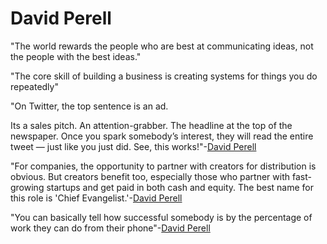 # David Perell

"The world rewards the people who are best at communicating ideas, not the people with the best ideas."

"The core skill of building a business is creating systems for things you do repeatedly"

"On Twitter, the top sentence is an ad.

Its a sales pitch. An attention-grabber. The headline at the top of the newspaper. Once you spark somebody’s interest, they will read the entire tweet — just like you just did. See, this works!"-[David Perell](https://twitter.com/david_perell/status/1250915302025515009)

"For companies, the opportunity to partner with creators for distribution is obvious. But creators benefit too, especially those who partner with fast-growing startups and get paid in both cash and equity. The best name for this role is 'Chief Evangelist.'-[David Perell](https://twitter.com/david_perell/status/1359737895758790657)


"You can basically tell how successful somebody is by the percentage of work they can do from their phone"-[David Perell](https://twitter.com/david_perell/status/1359643017972449281?s=12)
